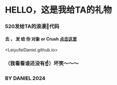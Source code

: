 # HELLO，这是我给TA的礼物
### 520发给TA的浪漫💒代码
####  去 ， 发  给  你  对象 or Crush    [点击这里](LeiyufeiDaniel.github.io) 
<LeiyufeiDaniel.github.io>
### （我看看谁还没有☝）坏笑～～～ 
### BY DANIEL 2024
